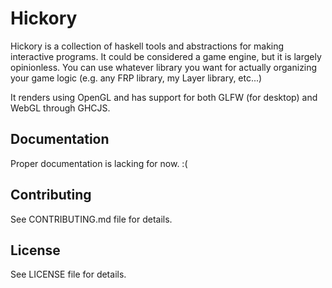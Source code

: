 # Hickory

Hickory is a collection of haskell tools and abstractions for making interactive programs. It could be considered a game engine, but it is largely opinionless. You can use whatever library you want for actually organizing your game logic (e.g. any FRP library, my Layer library, etc...)

It renders using OpenGL and has support for both GLFW (for desktop) and WebGL through GHCJS.

## Documentation

Proper documentation is lacking for now.  :(

## Contributing

See CONTRIBUTING.md file for details.

## License

See LICENSE file for details.
